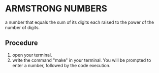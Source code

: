 # ARMSTRONG NUMBERS

a number that equals the sum of its digits each raised to the power of the number of digits. 

## Procedure

1) open your terminal.
2) write the command "make" in your terminal. You will be prompted to enter a number, followed by the code execution.
